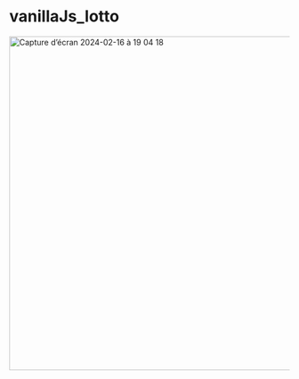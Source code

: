 <h1>vanillaJs_lotto</h1>
<img width="599" alt="Capture d’écran 2024-02-16 à 19 04 18" src="https://github.com/alain17-web/jsgames/assets/60004408/ffb75343-85c6-4dd6-b1a1-ccfb9c29b7df">
